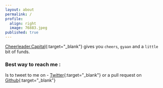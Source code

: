 ```yaml
---
layout: about
permalink: /
profile:
  align: right
  image: 76883.jpeg
published: true
---
```


[Cheerleader.Capital](/){:target="_blank"} gives you `cheers`, `gyaan` and a `little` bit of funds. 




### Best way to reach me :
Is to tweet to me on - [Twitter](https://twitter.com/sandeepssrin){:target="_blank"} or a pull request on  [Github](https://github.com/sandys){:target="_blank"}

